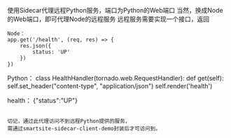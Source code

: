 使用Sidecar代理远程Python服务，端口为Python的Web端口
当然，换成Node的Web端口，即可代理Node的远程服务
远程服务需要实现一个接口，返回

~~~~~~~~~~~~~~~~~~~~~~~~~~~~~~~~~~~~~~~~~
Node：
app.get('/health', (req, res) => {
    res.json({
        status: 'UP'
    })
})
~~~~~~~~~~~~~~~~~~~~~~~~~~~~~~~~~~~~~~~~~
Python：
class HealthHandler(tornado.web.RequestHandler):
    def get(self):
        self.set_header("content-type", "application/json")
        self.render('health')

health：
{"status":"UP"}
~~~~~~~~~~~~~~~~~~~~~~~~~~~~~~~~~~~~~~~~~

切记，通过此代理访问不到远程Python提供的服务，
需通过smartsite-sidecar-client-demo封装后才可访问到。